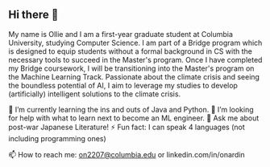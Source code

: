 ## Hi there 👋

<!--
**onardin/onardin** is a ✨ _special_ ✨ repository because its `README.md` (this file) appears on your GitHub profile.

Here are some ideas to get you started:

- 🔭 I’m currently working on ...
- 🌱 I’m currently learning ...
- 👯 I’m looking to collaborate on ...
- 🤔 I’m looking for help with ...
- 💬 Ask me about ...
- 📫 How to reach me: ...
- 😄 Pronouns: ...
- ⚡ Fun fact: ...
-->

My name is Ollie and I am a first-year graduate student at Columbia University, studying Computer Science. I am part of a Bridge program which is designed to equip students without a formal background in CS with the necessary tools to succeed in the Master's program. Once I have completed my Bridge coursework, I will be transitioning into the Master's program on the Machine Learning Track. Passionate about the climate crisis and seeing the boundless potential of AI, I aim to leverage my studies to develop (artificially) intelligent solutions to the climate crisis.

🌱 I’m currently learning the ins and outs of Java and Python.
🤔 I’m looking for help with what to learn next to become an ML engineer.
💬 Ask me about post-war Japanese Literature! 
⚡ Fun fact: I can speak 4 languages (not including programming ones)

📫 How to reach me: on2207@columbia.edu or linkedin.com/in/onardin

